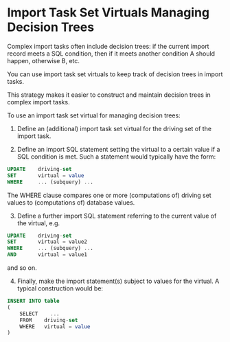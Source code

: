 # Import Task Set Virtuals Managing Decision Trees

Complex import tasks often include decision trees: if the current import record meets a SQL condition, then if it meets another condition A should happen, otherwise B, etc.

You can use import task set virtuals to keep track of decision trees in import tasks.

This strategy makes it easier to construct and maintain decision trees in complex import tasks.

To use an import task set virtual for managing decision trees:

1. Define an (additional) import task set virtual for the driving set of the import task.

2. Define an import SQL statement setting the virtual to a certain value if a SQL condition is met. Such a statement would typically have the form:

```sql
UPDATE    driving-set
SET       virtual = value
WHERE     ... (subquery) ...

```

The WHERE clause compares one or more (computations of) driving set values to (computations of) database values.

3. Define a further import SQL statement referring to the current value of the virtual, e.g.

```sql
UPDATE    driving-set
SET       virtual = value2
WHERE     ... (subquery) ...
AND       virtual = value1

```

and so on.

4. Finally, make the import statement(s) subject to values for the virtual. A typical construction would be:

```sql
INSERT INTO table
(
    SELECT    ...
    FROM    driving-set
    WHERE   virtual = value
)

```